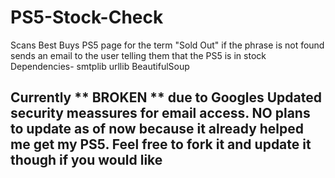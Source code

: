 # PS5-Stock-Check
Scans Best Buys PS5 page for the term "Sold Out" if the phrase is not found sends an email to the user telling them that the PS5 is in stock
Dependencies-
smtplib
urllib
BeautifulSoup

## Currently ** BROKEN ** due to Googles Updated security meassures for email access. NO plans to update as of now because it already helped me get my PS5. Feel free to fork it and update it though if you would like
